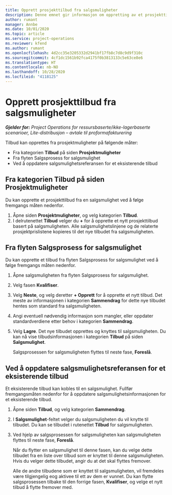 ```yaml
---
title: Opprett prosjekttilbud fra salgsmuligheter
description: Denne emnet gir informasjon om oppretting av et prosjekttilbud fra en salgsmulighet.
author: rumant
manager: Annbe
ms.date: 10/01/2020
ms.topic: article
ms.service: project-operations
ms.reviewer: kfend
ms.author: rumant
ms.openlocfilehash: 4d2cc35e3205332d2941bf17fb8c7d8c9d9f310c
ms.sourcegitcommit: 4cf1dc1561b92fca4175f0b3813133c5e63ce8e6
ms.translationtype: HT
ms.contentlocale: nb-NO
ms.lasthandoff: 10/28/2020
ms.locfileid: "4118125"
---
```

# <a name="create-project-quotes-from-opportunities"></a>Opprett prosjekttilbud fra salgsmuligheter

_**Gjelder for:** Project Operations for ressursbaserte/ikke-lagerbaserte scenarioer, Lite-distribusjon – avtale til proformafakturering_

Tilbud kan opprettes fra prosjektmuligheter på følgende måter:

- Fra kategorien **Tilbud** på siden **Prosjektmuligheter**
- Fra flyten Salgsprosess for salgsmulighet
- Ved å oppdatere salgsmulighetsreferansen for et eksisterende tilbud

## <a name="from-the-quotes-tab-of-the-project-opportunity-page"></a>Fra kategorien Tilbud på siden Prosjektmuligheter

Du kan opprette et prosjekttilbud fra en salgsmulighet ved å følge fremgangs måten nedenfor.

1. Åpne siden **Prosjektmuligheter**, og velg kategorien **Tilbud**. 
2. I delrutenettet **Tilbud** velger du **+** for å opprette et nytt prosjekttilbud basert på salgsmuligheten. Alle salgsmulighetslinjene og de relaterte prosjektprislistene kopieres til det nye tilbudet fra salgsmuligheten.

## <a name="from-the-opportunity-sales-process-flow"></a>Fra flyten Salgsprosess for salgsmulighet

Du kan opprette et tilbud fra flyten Salgsprosess for salgsmulighet ved å følge fremgangs måten nedenfor.

1. Åpne salgsmuligheten fra flyten Salgsprosess for salgsmulighet.
2. Velg fasen **Kvalifiser**. 
3. Velg **Neste**, og velg deretter **+ Opprett** for å opprette et nytt tilbud. Det meste av informasjonen i kategorien **Sammendrag** for dette nye tilbudet hentes som standard fra salgsmuligheten. 
4. Angi eventuell nødvendig informasjon som mangler, eller oppdater standardverdiene etter behov i kategorien **Sammendrag**.
5. Velg **Lagre**. Det nye tilbudet opprettes og knyttes til salgsmuligheten. Du kan nå vise tilbudsinformasjonen i kategorien **Tilbud** på siden **Salgsmulighet**. 

   Salgsprosessen for salgsmuligheten flyttes til neste fase, **Foreslå**.


## <a name="by-updating-the-opportunity-reference-on-an-existing-quote"></a>Ved å oppdatere salgsmulighetsreferansen for et eksisterende tilbud

Et eksisterende tilbud kan kobles til en salgsmulighet. Fullfør fremgangsmåten nedenfor for å oppdatere salgsmulighetsinformasjonen for et eksisterende tilbud.

1. Åpne siden **Tilbud**, og velg kategorien **Sammendrag**.
2. I **Salgsmulighet**-feltet velger du salgsmuligheten du vil knytte til tilbudet. Du kan se tilbudet i rutenettet **Tilbud** for salgsmuligheten. 
3. Ved hjelp av salgsprosessen for salgsmuligheten kan salgsmuligheten flyttes til neste fase, **Foreslå**. 

   Når du flytter en salgsmulighet til denne fasen, kan du velge dette tilbudet fra en liste over tilbud som er knyttet til denne salgsmuligheten. Hvis du velger dette tilbudet, angir du at det skal flyttes fremover.

   Alle de andre tilbudene som er knyttet til salgsmuligheten, vil fremdeles være tilgjengelig eog aktivee til ett av dem er vunnet. Du kan flytte salgsprosessen tilbake til den forrige fasen, **Kvalifiser**, og velge et nytt tilbud å flytte fremover med.
